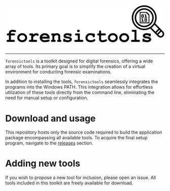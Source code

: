 <p align="center">
    <img src="imgs/forensictools_full.png"/>
</p>

---

```forensictools``` is a toolkit designed for digital forensics, offering a wide array of tools. Its primary goal is to simplify the creation of a virtual environment for conducting forensic examinations.

In addition to installing the tools, ```forensictools``` seamlessly integrates the programs into the Windows PATH. This integration allows for effortless utilization of these tools directly from the command line, eliminating the need for manual setup or configuration.

# Download and usage
This repository hosts only the source code required to build the application package encompassing all available tools. To acquire the final setup program, navigate to the [releases](https://github.com/cristianzsh/forensictools/releases) section.

# Adding new tools

If you wish to propose a new tool for inclusion, please open an issue. All tools included in this toolkit are freely available for download.
